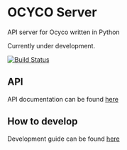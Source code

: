 # OCYCO Server
API server for Ocyco written in Python

Currently under development.

[![Build Status](https://travis-ci.org/OpenCycleCompass/ocyco-server-python.svg?branch=develop)](https://travis-ci.org/OpenCycleCompass/ocyco-server-python)

## API
API documentation can be found [here](docs/API2.md)

## How to develop
Development guide can be found [here](docs/development.md)
